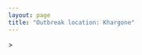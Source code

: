 ```yaml
---
layout: page
title: "Outbreak location: Khargone"
---
```

<div id="mapid">
<script src="https://buda-magenta.github.io/hazard_map/load_map.js"></script>
><script>
var marker_outbreak = L.marker([21.818774, 75.606458],{"autoPan": true}).addTo(map); marker_outbreak.bindTooltip("Khargone").openTooltip();

var circle_1 = L.circle([22.720362, 75.868200], {"pane": "markerPane", "color": "red", "fill": true, "fillOpacity": 0.2, "fillRule": "evenodd", "lineCap": "round", "lineJoin": "round", "opacity": 1.0, "radius": 1272645, "stroke": true, "weight": 2}).addTo(map);
circle_1.bindTooltip("Indore<br>rank: 1<br>hazard index: 0.318161")

var circle_2 = L.circle([23.258486, 77.401989], {"pane": "markerPane", "color": "red", "fill": true, "fillOpacity": 0.2, "fillRule": "evenodd", "lineCap": "round", "lineJoin": "round", "opacity": 1.0, "radius": 125200, "stroke": true, "weight": 2}).addTo(map);
circle_2.bindTooltip("Bhopal<br>rank: 2<br>hazard index: 0.031300")

var circle_3 = L.circle([23.174597, 75.785142], {"pane": "markerPane", "color": "red", "fill": true, "fillOpacity": 0.2, "fillRule": "evenodd", "lineCap": "round", "lineJoin": "round", "opacity": 1.0, "radius": 49015, "stroke": true, "weight": 2}).addTo(map);
circle_3.bindTooltip("Ujjain<br>rank: 3<br>hazard index: 0.012254")

var circle_4 = L.circle([23.480592, 74.917790], {"pane": "markerPane", "color": "red", "fill": true, "fillOpacity": 0.2, "fillRule": "evenodd", "lineCap": "round", "lineJoin": "round", "opacity": 1.0, "radius": 44808, "stroke": true, "weight": 2}).addTo(map);
circle_4.bindTooltip("Ratlam<br>rank: 4<br>hazard index: 0.011202")

var circle_5 = L.circle([20.843512, 75.525927], {"pane": "markerPane", "color": "red", "fill": true, "fillOpacity": 0.2, "fillRule": "evenodd", "lineCap": "round", "lineJoin": "round", "opacity": 1.0, "radius": 43807, "stroke": true, "weight": 2}).addTo(map);
circle_5.bindTooltip("Jalgaon<br>rank: 5<br>hazard index: 0.010952")

var circle_6 = L.circle([23.000000, 76.166667], {"pane": "markerPane", "color": "red", "fill": true, "fillOpacity": 0.2, "fillRule": "evenodd", "lineCap": "round", "lineJoin": "round", "opacity": 1.0, "radius": 32435, "stroke": true, "weight": 2}).addTo(map);
circle_6.bindTooltip("Dewas<br>rank: 6<br>hazard index: 0.008109")

var circle_7 = L.circle([26.203725, 78.157363], {"pane": "markerPane", "color": "red", "fill": true, "fillOpacity": 0.2, "fillRule": "evenodd", "lineCap": "round", "lineJoin": "round", "opacity": 1.0, "radius": 28113, "stroke": true, "weight": 2}).addTo(map);
circle_7.bindTooltip("Gwalior<br>rank: 7<br>hazard index: 0.007028")

var circle_8 = L.circle([28.651718, 77.221939], {"pane": "markerPane", "color": "red", "fill": true, "fillOpacity": 0.2, "fillRule": "evenodd", "lineCap": "round", "lineJoin": "round", "opacity": 1.0, "radius": 26865, "stroke": true, "weight": 2}).addTo(map);
circle_8.bindTooltip("Delhi<br>rank: 8<br>hazard index: 0.006716")

var circle_9 = L.circle([19.075990, 72.877393], {"pane": "markerPane", "color": "red", "fill": true, "fillOpacity": 0.2, "fillRule": "evenodd", "lineCap": "round", "lineJoin": "round", "opacity": 1.0, "radius": 19356, "stroke": true, "weight": 2}).addTo(map);
circle_9.bindTooltip("Mumbai<br>rank: 9<br>hazard index: 0.004839")

var circle_10 = L.circle([21.977864, 76.568828], {"pane": "markerPane", "color": "red", "fill": true, "fillOpacity": 0.2, "fillRule": "evenodd", "lineCap": "round", "lineJoin": "round", "opacity": 1.0, "radius": 19091, "stroke": true, "weight": 2}).addTo(map);
circle_10.bindTooltip("Khandwa<br>rank: 10<br>hazard index: 0.004773")

var circle_11 = L.circle([20.993276, 75.839983], {"pane": "markerPane", "color": "red", "fill": true, "fillOpacity": 0.2, "fillRule": "evenodd", "lineCap": "round", "lineJoin": "round", "opacity": 1.0, "radius": 17861, "stroke": true, "weight": 2}).addTo(map);
circle_11.bindTooltip("Bhusawal<br>rank: 11<br>hazard index: 0.004465")

var circle_12 = L.circle([21.365999, 74.284004], {"pane": "markerPane", "color": "red", "fill": true, "fillOpacity": 0.2, "fillRule": "evenodd", "lineCap": "round", "lineJoin": "round", "opacity": 1.0, "radius": 10566, "stroke": true, "weight": 2}).addTo(map);
circle_12.bindTooltip("Nandurbar<br>rank: 12<br>hazard index: 0.002642")

var circle_13 = L.circle([23.021624, 72.579707], {"pane": "markerPane", "color": "red", "fill": true, "fillOpacity": 0.2, "fillRule": "evenodd", "lineCap": "round", "lineJoin": "round", "opacity": 1.0, "radius": 8624, "stroke": true, "weight": 2}).addTo(map);
circle_13.bindTooltip("Ahmedabad<br>rank: 13<br>hazard index: 0.002156")

var circle_14 = L.circle([12.979120, 77.591300], {"pane": "markerPane", "color": "red", "fill": true, "fillOpacity": 0.2, "fillRule": "evenodd", "lineCap": "round", "lineJoin": "round", "opacity": 1.0, "radius": 7637, "stroke": true, "weight": 2}).addTo(map);
circle_14.bindTooltip("Bangalore<br>rank: 14<br>hazard index: 0.001909")

var circle_15 = L.circle([25.196826, 76.000893], {"pane": "markerPane", "color": "red", "fill": true, "fillOpacity": 0.2, "fillRule": "evenodd", "lineCap": "round", "lineJoin": "round", "opacity": 1.0, "radius": 6157, "stroke": true, "weight": 2}).addTo(map);
circle_15.bindTooltip("Kota<br>rank: 15<br>hazard index: 0.001539")

var circle_16 = L.circle([23.587548, 75.675679], {"pane": "markerPane", "color": "red", "fill": true, "fillOpacity": 0.2, "fillRule": "evenodd", "lineCap": "round", "lineJoin": "round", "opacity": 1.0, "radius": 5800, "stroke": true, "weight": 2}).addTo(map);
circle_16.bindTooltip("Nagda<br>rank: 16<br>hazard index: 0.001450")

var circle_17 = L.circle([24.265131, 75.387182], {"pane": "markerPane", "color": "red", "fill": true, "fillOpacity": 0.2, "fillRule": "evenodd", "lineCap": "round", "lineJoin": "round", "opacity": 1.0, "radius": 5438, "stroke": true, "weight": 2}).addTo(map);
circle_17.bindTooltip("Mandsaur<br>rank: 17<br>hazard index: 0.001360")

var circle_18 = L.circle([17.388786, 78.461065], {"pane": "markerPane", "color": "red", "fill": true, "fillOpacity": 0.2, "fillRule": "evenodd", "lineCap": "round", "lineJoin": "round", "opacity": 1.0, "radius": 5284, "stroke": true, "weight": 2}).addTo(map);
circle_18.bindTooltip("Hyderabad<br>rank: 18<br>hazard index: 0.001321")

var circle_19 = L.circle([23.115688, 77.066239], {"pane": "markerPane", "color": "red", "fill": true, "fillOpacity": 0.2, "fillRule": "evenodd", "lineCap": "round", "lineJoin": "round", "opacity": 1.0, "radius": 4971, "stroke": true, "weight": 2}).addTo(map);
circle_19.bindTooltip("Sehore<br>rank: 19<br>hazard index: 0.001243")

var circle_20 = L.circle([26.915458, 75.818982], {"pane": "markerPane", "color": "red", "fill": true, "fillOpacity": 0.2, "fillRule": "evenodd", "lineCap": "round", "lineJoin": "round", "opacity": 1.0, "radius": 4430, "stroke": true, "weight": 2}).addTo(map);
circle_20.bindTooltip("Jaipur<br>rank: 20<br>hazard index: 0.001108")

var circle_21 = L.circle([23.916667, 78.000000], {"pane": "markerPane", "color": "red", "fill": true, "fillOpacity": 0.2, "fillRule": "evenodd", "lineCap": "round", "lineJoin": "round", "opacity": 1.0, "radius": 4385, "stroke": true, "weight": 2}).addTo(map);
circle_21.bindTooltip("Vidisha<br>rank: 21<br>hazard index: 0.001096")

var circle_22 = L.circle([26.296772, 73.035143], {"pane": "markerPane", "color": "red", "fill": true, "fillOpacity": 0.2, "fillRule": "evenodd", "lineCap": "round", "lineJoin": "round", "opacity": 1.0, "radius": 4127, "stroke": true, "weight": 2}).addTo(map);
circle_22.bindTooltip("Jodhpur<br>rank: 22<br>hazard index: 0.001032")

var circle_23 = L.circle([23.160894, 79.949770], {"pane": "markerPane", "color": "red", "fill": true, "fillOpacity": 0.2, "fillRule": "evenodd", "lineCap": "round", "lineJoin": "round", "opacity": 1.0, "radius": 3929, "stroke": true, "weight": 2}).addTo(map);
circle_23.bindTooltip("Jabalpur<br>rank: 23<br>hazard index: 0.000982")

var circle_24 = L.circle([25.531031, 78.652689], {"pane": "markerPane", "color": "red", "fill": true, "fillOpacity": 0.2, "fillRule": "evenodd", "lineCap": "round", "lineJoin": "round", "opacity": 1.0, "radius": 3748, "stroke": true, "weight": 2}).addTo(map);
circle_24.bindTooltip("Jhansi<br>rank: 24<br>hazard index: 0.000937")

var circle_25 = L.circle([21.170200, 72.831100], {"pane": "markerPane", "color": "red", "fill": true, "fillOpacity": 0.2, "fillRule": "evenodd", "lineCap": "round", "lineJoin": "round", "opacity": 1.0, "radius": 3550, "stroke": true, "weight": 2}).addTo(map);
circle_25.bindTooltip("Surat<br>rank: 25<br>hazard index: 0.000888")

var circle_26 = L.circle([15.398403, 73.812918], {"pane": "markerPane", "color": "red", "fill": true, "fillOpacity": 0.2, "fillRule": "evenodd", "lineCap": "round", "lineJoin": "round", "opacity": 1.0, "radius": 3225, "stroke": true, "weight": 2}).addTo(map);
circle_26.bindTooltip("Vasco Da Gama<br>rank: 26<br>hazard index: 0.000806")

var circle_27 = L.circle([18.521428, 73.854454], {"pane": "markerPane", "color": "red", "fill": true, "fillOpacity": 0.2, "fillRule": "evenodd", "lineCap": "round", "lineJoin": "round", "opacity": 1.0, "radius": 2721, "stroke": true, "weight": 2}).addTo(map);
circle_27.bindTooltip("Pune<br>rank: 27<br>hazard index: 0.000680")

var circle_28 = L.circle([21.149813, 79.082056], {"pane": "markerPane", "color": "red", "fill": true, "fillOpacity": 0.2, "fillRule": "evenodd", "lineCap": "round", "lineJoin": "round", "opacity": 1.0, "radius": 2630, "stroke": true, "weight": 2}).addTo(map);
circle_28.bindTooltip("Nagpur<br>rank: 28<br>hazard index: 0.000658")

var circle_29 = L.circle([22.541418, 88.357691], {"pane": "markerPane", "color": "red", "fill": true, "fillOpacity": 0.2, "fillRule": "evenodd", "lineCap": "round", "lineJoin": "round", "opacity": 1.0, "radius": 2422, "stroke": true, "weight": 2}).addTo(map);
circle_29.bindTooltip("Kolkata<br>rank: 29<br>hazard index: 0.000606")

var circle_30 = L.circle([26.469100, 74.639000], {"pane": "markerPane", "color": "red", "fill": true, "fillOpacity": 0.2, "fillRule": "evenodd", "lineCap": "round", "lineJoin": "round", "opacity": 1.0, "radius": 2341, "stroke": true, "weight": 2}).addTo(map);
circle_30.bindTooltip("Ajmer<br>rank: 30<br>hazard index: 0.000585")

var circle_31 = L.circle([20.761862, 77.192172], {"pane": "markerPane", "color": "red", "fill": true, "fillOpacity": 0.2, "fillRule": "evenodd", "lineCap": "round", "lineJoin": "round", "opacity": 1.0, "radius": 2295, "stroke": true, "weight": 2}).addTo(map);
circle_31.bindTooltip("Akola<br>rank: 31<br>hazard index: 0.000574")

var circle_32 = L.circle([13.083694, 80.270186], {"pane": "markerPane", "color": "red", "fill": true, "fillOpacity": 0.2, "fillRule": "evenodd", "lineCap": "round", "lineJoin": "round", "opacity": 1.0, "radius": 2049, "stroke": true, "weight": 2}).addTo(map);
circle_32.bindTooltip("Chennai<br>rank: 32<br>hazard index: 0.000512")

var circle_33 = L.circle([24.578721, 73.686257], {"pane": "markerPane", "color": "red", "fill": true, "fillOpacity": 0.2, "fillRule": "evenodd", "lineCap": "round", "lineJoin": "round", "opacity": 1.0, "radius": 1926, "stroke": true, "weight": 2}).addTo(map);
circle_33.bindTooltip("Udaipur<br>rank: 33<br>hazard index: 0.000482")

var circle_34 = L.circle([21.237947, 81.633683], {"pane": "markerPane", "color": "red", "fill": true, "fillOpacity": 0.2, "fillRule": "evenodd", "lineCap": "round", "lineJoin": "round", "opacity": 1.0, "radius": 1813, "stroke": true, "weight": 2}).addTo(map);
circle_34.bindTooltip("Raipur<br>rank: 34<br>hazard index: 0.000453")

var circle_35 = L.circle([22.297314, 73.194257], {"pane": "markerPane", "color": "red", "fill": true, "fillOpacity": 0.2, "fillRule": "evenodd", "lineCap": "round", "lineJoin": "round", "opacity": 1.0, "radius": 1641, "stroke": true, "weight": 2}).addTo(map);
circle_35.bindTooltip("Vadodara<br>rank: 35<br>hazard index: 0.000410")

var circle_36 = L.circle([19.877263, 75.339024], {"pane": "markerPane", "color": "red", "fill": true, "fillOpacity": 0.2, "fillRule": "evenodd", "lineCap": "round", "lineJoin": "round", "opacity": 1.0, "radius": 1569, "stroke": true, "weight": 2}).addTo(map);
circle_36.bindTooltip("Aurangabad<br>rank: 36<br>hazard index: 0.000392")

var circle_37 = L.circle([25.488773, 74.699613], {"pane": "markerPane", "color": "red", "fill": true, "fillOpacity": 0.2, "fillRule": "evenodd", "lineCap": "round", "lineJoin": "round", "opacity": 1.0, "radius": 1553, "stroke": true, "weight": 2}).addTo(map);
circle_37.bindTooltip("Bhilwara<br>rank: 37<br>hazard index: 0.000388")

var circle_38 = L.circle([23.493079, 74.348402], {"pane": "markerPane", "color": "red", "fill": true, "fillOpacity": 0.2, "fillRule": "evenodd", "lineCap": "round", "lineJoin": "round", "opacity": 1.0, "radius": 1359, "stroke": true, "weight": 2}).addTo(map);
circle_38.bindTooltip("Banswara<br>rank: 38<br>hazard index: 0.000340")

var circle_39 = L.circle([27.175255, 78.009816], {"pane": "markerPane", "color": "red", "fill": true, "fillOpacity": 0.2, "fillRule": "evenodd", "lineCap": "round", "lineJoin": "round", "opacity": 1.0, "radius": 1342, "stroke": true, "weight": 2}).addTo(map);
circle_39.bindTooltip("Agra<br>rank: 39<br>hazard index: 0.000336")

var circle_40 = L.circle([23.809612, 78.759114], {"pane": "markerPane", "color": "red", "fill": true, "fillOpacity": 0.2, "fillRule": "evenodd", "lineCap": "round", "lineJoin": "round", "opacity": 1.0, "radius": 1262, "stroke": true, "weight": 2}).addTo(map);
circle_40.bindTooltip("Sagar<br>rank: 40<br>hazard index: 0.000316")

var circle_41 = L.circle([21.145629, 80.268387], {"pane": "markerPane", "color": "red", "fill": true, "fillOpacity": 0.2, "fillRule": "evenodd", "lineCap": "round", "lineJoin": "round", "opacity": 1.0, "radius": 1244, "stroke": true, "weight": 2}).addTo(map);
circle_41.bindTooltip("Gondiya<br>rank: 41<br>hazard index: 0.000311")

var circle_42 = L.circle([22.600150, 77.926645], {"pane": "markerPane", "color": "red", "fill": true, "fillOpacity": 0.2, "fillRule": "evenodd", "lineCap": "round", "lineJoin": "round", "opacity": 1.0, "radius": 1234, "stroke": true, "weight": 2}).addTo(map);
circle_42.bindTooltip("Hoshangabad<br>rank: 42<br>hazard index: 0.000309")

var circle_43 = L.circle([26.838100, 80.934600], {"pane": "markerPane", "color": "red", "fill": true, "fillOpacity": 0.2, "fillRule": "evenodd", "lineCap": "round", "lineJoin": "round", "opacity": 1.0, "radius": 1202, "stroke": true, "weight": 2}).addTo(map);
circle_43.bindTooltip("Lucknow<br>rank: 43<br>hazard index: 0.000301")

var circle_44 = L.circle([28.402979, 77.310384], {"pane": "markerPane", "color": "red", "fill": true, "fillOpacity": 0.2, "fillRule": "evenodd", "lineCap": "round", "lineJoin": "round", "opacity": 1.0, "radius": 1154, "stroke": true, "weight": 2}).addTo(map);
circle_44.bindTooltip("Faridabad<br>rank: 44<br>hazard index: 0.000289")

var circle_45 = L.circle([24.462465, 74.850114], {"pane": "markerPane", "color": "red", "fill": true, "fillOpacity": 0.2, "fillRule": "evenodd", "lineCap": "round", "lineJoin": "round", "opacity": 1.0, "radius": 1100, "stroke": true, "weight": 2}).addTo(map);
circle_45.bindTooltip("Nimach<br>rank: 45<br>hazard index: 0.000275")

var circle_46 = L.circle([26.269721, 82.994425], {"pane": "markerPane", "color": "red", "fill": true, "fillOpacity": 0.2, "fillRule": "evenodd", "lineCap": "round", "lineJoin": "round", "opacity": 1.0, "radius": 1084, "stroke": true, "weight": 2}).addTo(map);
circle_46.bindTooltip("Burhanpur<br>rank: 46<br>hazard index: 0.000271")

var circle_47 = L.circle([19.194329, 72.970178], {"pane": "markerPane", "color": "red", "fill": true, "fillOpacity": 0.2, "fillRule": "evenodd", "lineCap": "round", "lineJoin": "round", "opacity": 1.0, "radius": 1082, "stroke": true, "weight": 2}).addTo(map);
circle_47.bindTooltip("Thane<br>rank: 47<br>hazard index: 0.000271")

var circle_48 = L.circle([24.500000, 74.500000], {"pane": "markerPane", "color": "red", "fill": true, "fillOpacity": 0.2, "fillRule": "evenodd", "lineCap": "round", "lineJoin": "round", "opacity": 1.0, "radius": 1003, "stroke": true, "weight": 2}).addTo(map);
circle_48.bindTooltip("Chittaurgarh<br>rank: 48<br>hazard index: 0.000251")

var circle_49 = L.circle([24.700385, 78.518668], {"pane": "markerPane", "color": "red", "fill": true, "fillOpacity": 0.2, "fillRule": "evenodd", "lineCap": "round", "lineJoin": "round", "opacity": 1.0, "radius": 864, "stroke": true, "weight": 2}).addTo(map);
circle_49.bindTooltip("Lalitpur<br>rank: 49<br>hazard index: 0.000216")

var circle_50 = L.circle([22.139831, 78.809645], {"pane": "markerPane", "color": "red", "fill": true, "fillOpacity": 0.2, "fillRule": "evenodd", "lineCap": "round", "lineJoin": "round", "opacity": 1.0, "radius": 785, "stroke": true, "weight": 2}).addTo(map);
circle_50.bindTooltip("Chhindwara<br>rank: 50<br>hazard index: 0.000196")

var circle_51 = L.circle([26.460914, 80.321759], {"pane": "markerPane", "color": "red", "fill": true, "fillOpacity": 0.2, "fillRule": "evenodd", "lineCap": "round", "lineJoin": "round", "opacity": 1.0, "radius": 783, "stroke": true, "weight": 2}).addTo(map);
circle_51.bindTooltip("Kanpur<br>rank: 51<br>hazard index: 0.000196")

var circle_52 = L.circle([19.290314, 76.602903], {"pane": "markerPane", "color": "red", "fill": true, "fillOpacity": 0.2, "fillRule": "evenodd", "lineCap": "round", "lineJoin": "round", "opacity": 1.0, "radius": 777, "stroke": true, "weight": 2}).addTo(map);
circle_52.bindTooltip("Parbhani<br>rank: 52<br>hazard index: 0.000194")

var circle_53 = L.circle([18.627929, 73.800983], {"pane": "markerPane", "color": "red", "fill": true, "fillOpacity": 0.2, "fillRule": "evenodd", "lineCap": "round", "lineJoin": "round", "opacity": 1.0, "radius": 736, "stroke": true, "weight": 2}).addTo(map);
circle_53.bindTooltip("Pimpri Chinchwad<br>rank: 53<br>hazard index: 0.000184")

var circle_54 = L.circle([22.383333, 82.133333], {"pane": "markerPane", "color": "red", "fill": true, "fillOpacity": 0.2, "fillRule": "evenodd", "lineCap": "round", "lineJoin": "round", "opacity": 1.0, "radius": 725, "stroke": true, "weight": 2}).addTo(map);
circle_54.bindTooltip("Bilaspur<br>rank: 54<br>hazard index: 0.000181")

var circle_55 = L.circle([30.909016, 75.851601], {"pane": "markerPane", "color": "red", "fill": true, "fillOpacity": 0.2, "fillRule": "evenodd", "lineCap": "round", "lineJoin": "round", "opacity": 1.0, "radius": 697, "stroke": true, "weight": 2}).addTo(map);
circle_55.bindTooltip("Ludhiana<br>rank: 55<br>hazard index: 0.000174")

var circle_56 = L.circle([25.604091, 73.415609], {"pane": "markerPane", "color": "red", "fill": true, "fillOpacity": 0.2, "fillRule": "evenodd", "lineCap": "round", "lineJoin": "round", "opacity": 1.0, "radius": 664, "stroke": true, "weight": 2}).addTo(map);
circle_56.bindTooltip("Pali<br>rank: 56<br>hazard index: 0.000166")

var circle_57 = L.circle([21.879616, 77.875681], {"pane": "markerPane", "color": "red", "fill": true, "fillOpacity": 0.2, "fillRule": "evenodd", "lineCap": "round", "lineJoin": "round", "opacity": 1.0, "radius": 653, "stroke": true, "weight": 2}).addTo(map);
circle_57.bindTooltip("Betul<br>rank: 57<br>hazard index: 0.000163")

var circle_58 = L.circle([19.439885, 72.880383], {"pane": "markerPane", "color": "red", "fill": true, "fillOpacity": 0.2, "fillRule": "evenodd", "lineCap": "round", "lineJoin": "round", "opacity": 1.0, "radius": 629, "stroke": true, "weight": 2}).addTo(map);
circle_58.bindTooltip("Vasai<br>rank: 58<br>hazard index: 0.000157")

var circle_59 = L.circle([20.259399, 76.976203], {"pane": "markerPane", "color": "red", "fill": true, "fillOpacity": 0.2, "fillRule": "evenodd", "lineCap": "round", "lineJoin": "round", "opacity": 1.0, "radius": 629, "stroke": true, "weight": 2}).addTo(map);
circle_59.bindTooltip("Malegaon<br>rank: 59<br>hazard index: 0.000157")

var circle_60 = L.circle([23.833962, 80.392456], {"pane": "markerPane", "color": "red", "fill": true, "fillOpacity": 0.2, "fillRule": "evenodd", "lineCap": "round", "lineJoin": "round", "opacity": 1.0, "radius": 556, "stroke": true, "weight": 2}).addTo(map);
circle_60.bindTooltip("Murwara<br>rank: 60<br>hazard index: 0.000139")

var circle_61 = L.circle([24.500000, 81.000000], {"pane": "markerPane", "color": "red", "fill": true, "fillOpacity": 0.2, "fillRule": "evenodd", "lineCap": "round", "lineJoin": "round", "opacity": 1.0, "radius": 518, "stroke": true, "weight": 2}).addTo(map);
circle_61.bindTooltip("Satna<br>rank: 61<br>hazard index: 0.000130")

var circle_62 = L.circle([24.917151, 76.696403], {"pane": "markerPane", "color": "red", "fill": true, "fillOpacity": 0.2, "fillRule": "evenodd", "lineCap": "round", "lineJoin": "round", "opacity": 1.0, "radius": 478, "stroke": true, "weight": 2}).addTo(map);
circle_62.bindTooltip("Baran<br>rank: 62<br>hazard index: 0.000120")

var circle_63 = L.circle([27.633333, 77.583333], {"pane": "markerPane", "color": "red", "fill": true, "fillOpacity": 0.2, "fillRule": "evenodd", "lineCap": "round", "lineJoin": "round", "opacity": 1.0, "radius": 469, "stroke": true, "weight": 2}).addTo(map);
circle_63.bindTooltip("Mathura<br>rank: 63<br>hazard index: 0.000117")

var circle_64 = L.circle([23.750000, 79.583333], {"pane": "markerPane", "color": "red", "fill": true, "fillOpacity": 0.2, "fillRule": "evenodd", "lineCap": "round", "lineJoin": "round", "opacity": 1.0, "radius": 435, "stroke": true, "weight": 2}).addTo(map);
circle_64.bindTooltip("Damoh<br>rank: 64<br>hazard index: 0.000109")

var circle_65 = L.circle([25.375241, 77.828119], {"pane": "markerPane", "color": "red", "fill": true, "fillOpacity": 0.2, "fillRule": "evenodd", "lineCap": "round", "lineJoin": "round", "opacity": 1.0, "radius": 433, "stroke": true, "weight": 2}).addTo(map);
circle_65.bindTooltip("Shivpuri<br>rank: 65<br>hazard index: 0.000108")

var circle_66 = L.circle([26.099214, 74.312704], {"pane": "markerPane", "color": "red", "fill": true, "fillOpacity": 0.2, "fillRule": "evenodd", "lineCap": "round", "lineJoin": "round", "opacity": 1.0, "radius": 421, "stroke": true, "weight": 2}).addTo(map);
circle_66.bindTooltip("Beawar<br>rank: 66<br>hazard index: 0.000105")

var circle_67 = L.circle([19.169335, 77.311013], {"pane": "markerPane", "color": "red", "fill": true, "fillOpacity": 0.2, "fillRule": "evenodd", "lineCap": "round", "lineJoin": "round", "opacity": 1.0, "radius": 403, "stroke": true, "weight": 2}).addTo(map);
circle_67.bindTooltip("Nanded Waghala<br>rank: 67<br>hazard index: 0.000101")

var circle_68 = L.circle([24.759267, 81.655000], {"pane": "markerPane", "color": "red", "fill": true, "fillOpacity": 0.2, "fillRule": "evenodd", "lineCap": "round", "lineJoin": "round", "opacity": 1.0, "radius": 391, "stroke": true, "weight": 2}).addTo(map);
circle_68.bindTooltip("Rewa<br>rank: 68<br>hazard index: 0.000098")

var circle_69 = L.circle([19.918233, 75.868625], {"pane": "markerPane", "color": "red", "fill": true, "fillOpacity": 0.2, "fillRule": "evenodd", "lineCap": "round", "lineJoin": "round", "opacity": 1.0, "radius": 390, "stroke": true, "weight": 2}).addTo(map);
circle_69.bindTooltip("Jalna<br>rank: 69<br>hazard index: 0.000098")

var circle_70 = L.circle([20.011247, 73.790236], {"pane": "markerPane", "color": "red", "fill": true, "fillOpacity": 0.2, "fillRule": "evenodd", "lineCap": "round", "lineJoin": "round", "opacity": 1.0, "radius": 381, "stroke": true, "weight": 2}).addTo(map);
circle_70.bindTooltip("Nashik<br>rank: 70<br>hazard index: 0.000095")

var circle_71 = L.circle([28.428262, 77.002700], {"pane": "markerPane", "color": "red", "fill": true, "fillOpacity": 0.2, "fillRule": "evenodd", "lineCap": "round", "lineJoin": "round", "opacity": 1.0, "radius": 379, "stroke": true, "weight": 2}).addTo(map);
circle_71.bindTooltip("Gurgaon<br>rank: 71<br>hazard index: 0.000095")

var circle_72 = L.circle([31.292011, 75.568058], {"pane": "markerPane", "color": "red", "fill": true, "fillOpacity": 0.2, "fillRule": "evenodd", "lineCap": "round", "lineJoin": "round", "opacity": 1.0, "radius": 372, "stroke": true, "weight": 2}).addTo(map);
circle_72.bindTooltip("Jalandhar<br>rank: 72<br>hazard index: 0.000093")

var circle_73 = L.circle([18.351469, 76.755121], {"pane": "markerPane", "color": "red", "fill": true, "fillOpacity": 0.2, "fillRule": "evenodd", "lineCap": "round", "lineJoin": "round", "opacity": 1.0, "radius": 363, "stroke": true, "weight": 2}).addTo(map);
circle_73.bindTooltip("Latur<br>rank: 73<br>hazard index: 0.000091")

var circle_74 = L.circle([28.015929, 73.317137], {"pane": "markerPane", "color": "red", "fill": true, "fillOpacity": 0.2, "fillRule": "evenodd", "lineCap": "round", "lineJoin": "round", "opacity": 1.0, "radius": 361, "stroke": true, "weight": 2}).addTo(map);
circle_74.bindTooltip("Bikaner<br>rank: 74<br>hazard index: 0.000090")

var circle_75 = L.circle([12.305183, 76.655361], {"pane": "markerPane", "color": "red", "fill": true, "fillOpacity": 0.2, "fillRule": "evenodd", "lineCap": "round", "lineJoin": "round", "opacity": 1.0, "radius": 359, "stroke": true, "weight": 2}).addTo(map);
circle_75.bindTooltip("Mysore<br>rank: 75<br>hazard index: 0.000090")

var circle_76 = L.circle([25.609324, 85.123525], {"pane": "markerPane", "color": "red", "fill": true, "fillOpacity": 0.2, "fillRule": "evenodd", "lineCap": "round", "lineJoin": "round", "opacity": 1.0, "radius": 357, "stroke": true, "weight": 2}).addTo(map);
circle_76.bindTooltip("Patna<br>rank: 76<br>hazard index: 0.000089")

var circle_77 = L.circle([24.500000, 77.500000], {"pane": "markerPane", "color": "red", "fill": true, "fillOpacity": 0.2, "fillRule": "evenodd", "lineCap": "round", "lineJoin": "round", "opacity": 1.0, "radius": 353, "stroke": true, "weight": 2}).addTo(map);
circle_77.bindTooltip("Guna<br>rank: 77<br>hazard index: 0.000088")

var circle_78 = L.circle([25.438130, 81.833800], {"pane": "markerPane", "color": "red", "fill": true, "fillOpacity": 0.2, "fillRule": "evenodd", "lineCap": "round", "lineJoin": "round", "opacity": 1.0, "radius": 352, "stroke": true, "weight": 2}).addTo(map);
circle_78.bindTooltip("Allahabad<br>rank: 78<br>hazard index: 0.000088")

var circle_79 = L.circle([25.335649, 83.007629], {"pane": "markerPane", "color": "red", "fill": true, "fillOpacity": 0.2, "fillRule": "evenodd", "lineCap": "round", "lineJoin": "round", "opacity": 1.0, "radius": 340, "stroke": true, "weight": 2}).addTo(map);
circle_79.bindTooltip("Varanasi<br>rank: 79<br>hazard index: 0.000085")

var circle_80 = L.circle([22.305199, 70.802834], {"pane": "markerPane", "color": "red", "fill": true, "fillOpacity": 0.2, "fillRule": "evenodd", "lineCap": "round", "lineJoin": "round", "opacity": 1.0, "radius": 330, "stroke": true, "weight": 2}).addTo(map);
circle_80.bindTooltip("Rajkot<br>rank: 80<br>hazard index: 0.000083")

var circle_81 = L.circle([22.778500, 73.624516], {"pane": "markerPane", "color": "red", "fill": true, "fillOpacity": 0.2, "fillRule": "evenodd", "lineCap": "round", "lineJoin": "round", "opacity": 1.0, "radius": 313, "stroke": true, "weight": 2}).addTo(map);
circle_81.bindTooltip("Godhra<br>rank: 81<br>hazard index: 0.000078")

var circle_82 = L.circle([19.362531, 73.078475], {"pane": "markerPane", "color": "red", "fill": true, "fillOpacity": 0.2, "fillRule": "evenodd", "lineCap": "round", "lineJoin": "round", "opacity": 1.0, "radius": 302, "stroke": true, "weight": 2}).addTo(map);
circle_82.bindTooltip("Bhiwandi<br>rank: 82<br>hazard index: 0.000076")

var circle_83 = L.circle([29.000653, 77.768229], {"pane": "markerPane", "color": "red", "fill": true, "fillOpacity": 0.2, "fillRule": "evenodd", "lineCap": "round", "lineJoin": "round", "opacity": 1.0, "radius": 284, "stroke": true, "weight": 2}).addTo(map);
circle_83.bindTooltip("Meerut<br>rank: 83<br>hazard index: 0.000071")

var circle_84 = L.circle([22.689507, 72.871520], {"pane": "markerPane", "color": "red", "fill": true, "fillOpacity": 0.2, "fillRule": "evenodd", "lineCap": "round", "lineJoin": "round", "opacity": 1.0, "radius": 281, "stroke": true, "weight": 2}).addTo(map);
circle_84.bindTooltip("Nadiad<br>rank: 84<br>hazard index: 0.000070")

var circle_85 = L.circle([28.901090, 76.580193], {"pane": "markerPane", "color": "red", "fill": true, "fillOpacity": 0.2, "fillRule": "evenodd", "lineCap": "round", "lineJoin": "round", "opacity": 1.0, "radius": 276, "stroke": true, "weight": 2}).addTo(map);
circle_85.bindTooltip("Rohtak<br>rank: 85<br>hazard index: 0.000069")

var circle_86 = L.circle([26.229141, 76.304533], {"pane": "markerPane", "color": "red", "fill": true, "fillOpacity": 0.2, "fillRule": "evenodd", "lineCap": "round", "lineJoin": "round", "opacity": 1.0, "radius": 254, "stroke": true, "weight": 2}).addTo(map);
circle_86.bindTooltip("Sawai Madhopur<br>rank: 86<br>hazard index: 0.000064")

var circle_87 = L.circle([16.850253, 74.594888], {"pane": "markerPane", "color": "red", "fill": true, "fillOpacity": 0.2, "fillRule": "evenodd", "lineCap": "round", "lineJoin": "round", "opacity": 1.0, "radius": 245, "stroke": true, "weight": 2}).addTo(map);
circle_87.bindTooltip("Sangli<br>rank: 87<br>hazard index: 0.000061")

var circle_88 = L.circle([28.863842, 78.805778], {"pane": "markerPane", "color": "red", "fill": true, "fillOpacity": 0.2, "fillRule": "evenodd", "lineCap": "round", "lineJoin": "round", "opacity": 1.0, "radius": 242, "stroke": true, "weight": 2}).addTo(map);
circle_88.bindTooltip("Moradabad<br>rank: 88<br>hazard index: 0.000061")

var circle_89 = L.circle([23.223288, 72.649227], {"pane": "markerPane", "color": "red", "fill": true, "fillOpacity": 0.2, "fillRule": "evenodd", "lineCap": "round", "lineJoin": "round", "opacity": 1.0, "radius": 233, "stroke": true, "weight": 2}).addTo(map);
circle_89.bindTooltip("Gandhinagar<br>rank: 89<br>hazard index: 0.000058")

var circle_90 = L.circle([21.154541, 77.644296], {"pane": "markerPane", "color": "red", "fill": true, "fillOpacity": 0.2, "fillRule": "evenodd", "lineCap": "round", "lineJoin": "round", "opacity": 1.0, "radius": 227, "stroke": true, "weight": 2}).addTo(map);
circle_90.bindTooltip("Amravati<br>rank: 90<br>hazard index: 0.000057")

var circle_91 = L.circle([30.733442, 76.779714], {"pane": "markerPane", "color": "red", "fill": true, "fillOpacity": 0.2, "fillRule": "evenodd", "lineCap": "round", "lineJoin": "round", "opacity": 1.0, "radius": 226, "stroke": true, "weight": 2}).addTo(map);
circle_91.bindTooltip("Chandigarh<br>rank: 91<br>hazard index: 0.000057")

var circle_92 = L.circle([22.558499, 72.962563], {"pane": "markerPane", "color": "red", "fill": true, "fillOpacity": 0.2, "fillRule": "evenodd", "lineCap": "round", "lineJoin": "round", "opacity": 1.0, "radius": 221, "stroke": true, "weight": 2}).addTo(map);
circle_92.bindTooltip("Anand<br>rank: 92<br>hazard index: 0.000055")

var circle_93 = L.circle([23.795281, 86.430964], {"pane": "markerPane", "color": "red", "fill": true, "fillOpacity": 0.2, "fillRule": "evenodd", "lineCap": "round", "lineJoin": "round", "opacity": 1.0, "radius": 217, "stroke": true, "weight": 2}).addTo(map);
circle_93.bindTooltip("Dhanbad<br>rank: 93<br>hazard index: 0.000054")

var circle_94 = L.circle([26.500000, 78.750000], {"pane": "markerPane", "color": "red", "fill": true, "fillOpacity": 0.2, "fillRule": "evenodd", "lineCap": "round", "lineJoin": "round", "opacity": 1.0, "radius": 209, "stroke": true, "weight": 2}).addTo(map);
circle_94.bindTooltip("Bhind<br>rank: 94<br>hazard index: 0.000052")

var circle_95 = L.circle([21.199035, 81.397955], {"pane": "markerPane", "color": "red", "fill": true, "fillOpacity": 0.2, "fillRule": "evenodd", "lineCap": "round", "lineJoin": "round", "opacity": 1.0, "radius": 202, "stroke": true, "weight": 2}).addTo(map);
circle_95.bindTooltip("Durg<br>rank: 95<br>hazard index: 0.000051")

var circle_96 = L.circle([20.030976, 79.358139], {"pane": "markerPane", "color": "red", "fill": true, "fillOpacity": 0.2, "fillRule": "evenodd", "lineCap": "round", "lineJoin": "round", "opacity": 1.0, "radius": 198, "stroke": true, "weight": 2}).addTo(map);
circle_96.bindTooltip("Chandrapur<br>rank: 96<br>hazard index: 0.000050")

var circle_97 = L.circle([13.340077, 77.100621], {"pane": "markerPane", "color": "red", "fill": true, "fillOpacity": 0.2, "fillRule": "evenodd", "lineCap": "round", "lineJoin": "round", "opacity": 1.0, "radius": 195, "stroke": true, "weight": 2}).addTo(map);
circle_97.bindTooltip("Tumkur<br>rank: 97<br>hazard index: 0.000049")

var circle_98 = L.circle([27.265212, 77.369126], {"pane": "markerPane", "color": "red", "fill": true, "fillOpacity": 0.2, "fillRule": "evenodd", "lineCap": "round", "lineJoin": "round", "opacity": 1.0, "radius": 185, "stroke": true, "weight": 2}).addTo(map);
circle_98.bindTooltip("Bharatpur<br>rank: 98<br>hazard index: 0.000046")

var circle_99 = L.circle([29.988077, 77.508130], {"pane": "markerPane", "color": "red", "fill": true, "fillOpacity": 0.2, "fillRule": "evenodd", "lineCap": "round", "lineJoin": "round", "opacity": 1.0, "radius": 180, "stroke": true, "weight": 2}).addTo(map);
circle_99.bindTooltip("Saharanpur<br>rank: 99<br>hazard index: 0.000045")

var circle_100 = L.circle([32.718561, 74.858092], {"pane": "markerPane", "color": "red", "fill": true, "fillOpacity": 0.2, "fillRule": "evenodd", "lineCap": "round", "lineJoin": "round", "opacity": 1.0, "radius": 170, "stroke": true, "weight": 2}).addTo(map);
circle_100.bindTooltip("Jammu<br>rank: 100<br>hazard index: 0.000043")
</script>
</div>